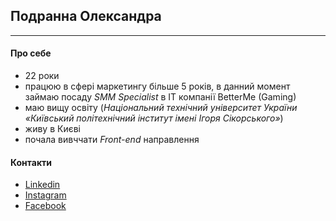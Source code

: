 ## Подранна Олександра  
---
#### Про себе 
- 22 роки 
- працюю в сфері маркетингу більше 5 років, в данний момент займаю посаду *SMM Specialist* в IT компанії BetterMe (Gaming)
- маю вищу освіту (*Національний технічний університет України «Київський політехнічний інститут імені Ігоря Сікорського»*)
- живу в Києві 
- почала вивччати *Front-end* направлення 

#### Контакти 
- [Linkedin](https://www.linkedin.com/in/aleksandra-podranna/)
- [Instagram](https://www.instagram.com/_aleksa.p._/)
- [Facebook](https://www.facebook.com/aleksandra.podranna)